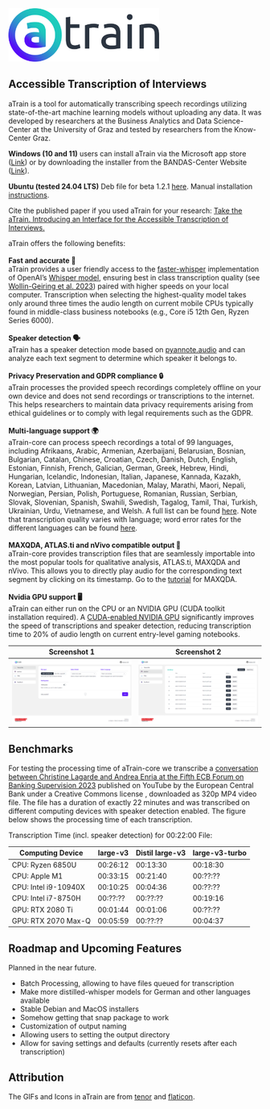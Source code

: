 <img src="https://github.com/BANDAS-Center/aTrain/blob/main/docs/images/logo.svg" width="300" alt="Logo">

## Accessible Transcription of Interviews
aTrain is a tool for automatically transcribing speech recordings utilizing state-of-the-art machine learning models without uploading any data. It was developed by researchers at the Business Analytics and Data Science-Center at the University of Graz and tested by researchers from the Know-Center Graz.

**Windows (10 and 11)** users can install aTrain via the Microsoft app store ([Link](https://apps.microsoft.com/store/detail/atrain/9N15Q44SZNS2)) or by downloading the installer from the BANDAS-Center Website ([Link](https://business-analytics.uni-graz.at/de/forschen/atrain/download/)).

**Ubuntu (tested 24.04 LTS)** Deb file for beta 1.2.1 [here](https://business-analytics.uni-graz.at/de/forschen/atrain/download/). Manual installation [instructions](https://github.com/JuergenFleiss/aTrain/wiki/Linux-Support).

Cite the published paper if you used aTrain for your research: [Take the aTrain. Introducing an Interface for the Accessible Transcription of Interviews.](https://www.sciencedirect.com/science/article/pii/S2214635024000066)

aTrain offers the following benefits:
\
\
**Fast and accurate 🚀**
\
aTrain provides a user friendly access to the [faster-whisper](https://github.com/guillaumekln/faster-whisper) implementation of OpenAI’s [Whisper model](https://github.com/openai/whisper), ensuring best in class transcription quality (see [Wollin-Geiring et al. 2023](https://www.static.tu.berlin/fileadmin/www/10005401/Publikationen_sos/Wollin-Giering_et_al_2023_Automatic_transcription.pdf)) paired with higher speeds on your local computer. Transcription when selecting the highest-quality model takes only around three times the audio length on current mobile CPUs typically found in middle-class business notebooks (e.g., Core i5 12th Gen, Ryzen Series 6000).
\
\
**Speaker detection 🗣️**
\
aTrain has a speaker detection mode based on [pyannote.audio](https://github.com/pyannote/pyannote-audio) and can analyze each text segment to determine which speaker it belongs to.
\
\
**Privacy Preservation and GDPR compliance 🔒**
\
aTrain processes the provided speech recordings completely offline on your own device and does not send recordings or transcriptions to the internet. This helps researchers to maintain data privacy requirements arising from ethical guidelines or to comply with legal requirements such as the GDPR.
\
\
**Multi-language support 🌍**
\
aTrain-core can process speech recordings a total of 99 languages, including Afrikaans, Arabic, Armenian, Azerbaijani, Belarusian, Bosnian, Bulgarian, Catalan, Chinese, Croatian, Czech, Danish, Dutch, English, Estonian, Finnish, French, Galician, German, Greek, Hebrew, Hindi, Hungarian, Icelandic, Indonesian, Italian, Japanese, Kannada, Kazakh, Korean, Latvian, Lithuanian, Macedonian, Malay, Marathi, Maori, Nepali, Norwegian, Persian, Polish, Portuguese, Romanian, Russian, Serbian, Slovak, Slovenian, Spanish, Swahili, Swedish, Tagalog, Tamil, Thai, Turkish, Ukrainian, Urdu, Vietnamese, and Welsh. A full list can be found [here](https://github.com/openai/whisper/blob/main/whisper/tokenizer.py). Note that transcription quality varies with language; word error rates for the different languages can be found [here](https://github.com/openai/whisper?tab=readme-ov-file#available-models-and-languages).
\
\
**MAXQDA, ATLAS.ti and nVivo compatible output 📄**
\
aTrain-core provides transcription files that are seamlessly importable into the most popular tools for qualitative analysis, ATLAS.ti, MAXQDA and nVivo. This allows you to directly play audio for the corresponding text segment by clicking on its timestamp. Go to the [tutorial](https://github.com/BANDAS-Center/aTrain/wiki/Tutorials) for MAXQDA.
\
\
**Nvidia GPU support 🖥️**
\
aTrain can either run on the CPU or an NVIDIA GPU (CUDA toolkit installation required). A [CUDA-enabled NVIDIA GPU](https://developer.nvidia.com/cuda-gpus) significantly improves the speed of transcriptions and speaker detection, reducing transcription time to 20% of audio length on current entry-level gaming notebooks.

| Screenshot 1 | Screenshot 2 |
| --- | --- |
| ![Screenshot1](docs/images/screenshot_1.webp) | ![Screenshot2](docs/images/screenshot_2.webp) |

## Benchmarks
For testing the processing time of aTrain-core we transcribe a [conversation between Christine Lagarde and Andrea Enria at the Fifth ECB Forum on Banking Supervision 2023](https://www.youtube.com/watch?v=kd7e3OXkajY) published on YouTube by the European Central Bank under a Creative Commons license , downloaded as 320p MP4 video file. The file has a duration of exactly 22 minutes and was transcribed on different computing devices with speaker detection enabled. The figure below shows the processing time of each transcription.

Transcription Time (incl. speaker detection) for 00:22:00 File:

| Computing Device       |  large-v3   | Distil large-v3   | large-v3-turbo |
| ---                    | ---         | ---               | ---            |
| CPU: Ryzen 6850U       | 00:26:12    | 00:13:30          | 00:18:30       |
| CPU: Apple M1          | 00:33:15    | 00:21:40          | 00:??:??       |
| CPU: Intel i9-10940X   | 00:10:25    | 00:04:36          | 00:??:??       |
| CPU: Intel i7-8750H    | 00:??:??    | 00:??:??          | 00:19:16       |
| GPU: RTX 2080 Ti       | 00:01:44    | 00:01:06          | 00:??:??       |
| GPU: RTX 2070 Max-Q    | 00:05:59    | 00:??:??          | 00:04:37       |


## Roadmap and Upcoming Features

Planned in the near future.
- Batch Processing, allowing to have files queued for transcription
- Make more distilled-whisper models for German and other languages available
- Stable Debian and MacOS installers
- Somehow getting that snap package to work
- Customization of output naming
- Allowing users to setting the output directory
- Allow for saving settings and defaults (currently resets after each transcription)

## Attribution
The GIFs and Icons in aTrain are from [tenor](https://tenor.com/) and [flaticon](https://www.flaticon.com/). 
